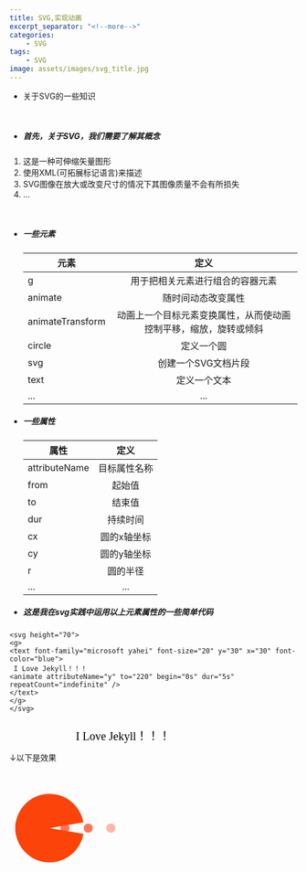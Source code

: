 ```yaml
---
title: SVG,实现动画
excerpt_separator: "<!--more-->"
categories:
    - SVG
tags:
    - SVG
image: assets/images/svg_title.jpg    
---
```

+ 关于SVG的一些知识
<!--more-->
<br>

 + ##### 首先，关于SVG，我们需要了解其概念
 1. 这是一种可伸缩矢量图形
 2. 使用XML(可拓展标记语言)来描述
 3. SVG图像在放大或改变尺寸的情况下其图像质量不会有所损失
 4. ...
<br>
 
 + ##### 一些元素
 
    |元素|定义|
    |---|:---:|
    |g|用于把相关元素进行组合的容器元素|
    |animate|随时间动态改变属性|
    |animateTransform|动画上一个目标元素变换属性，从而使动画控制平移，缩放，旋转或倾斜|
    |circle|定义一个圆|
    |svg|创建一个SVG文档片段|
    |text|定义一个文本|
    |...|...|

+ ##### 一些属性


    |属性|定义|
    |---|:---:|
    |attributeName|目标属性名称|
    |from|起始值|
    |to|结束值|
    |dur|持续时间|
    |cx|圆的x轴坐标|
    |cy|圆的y轴坐标|
    |r|圆的半径|
    |...|...|

+ ##### 这是我在svg实践中运用以上元素属性的一些简单代码
```
<svg height="70">
<g> 
<text font-family="microsoft yahei" font-size="20" y="30" x="30" font-color="blue">
 I Love Jekyll！！！
<animate attributeName="y" to="220" begin="0s" dur="5s"  repeatCount="indefinite" />
</text>
</g>
</svg>
```
↓以下是效果
<svg height="70">
  <g> 
<text font-family="microsoft yahei" font-size="20" y="30" x="30" font-color="blue">
 I Love Jekyll！！！
<animate attributeName="y" to="220" begin="0s" dur="5s"  repeatCount="indefinite" />
</text>
  </g>
</svg>   


<svg width="200px"  height="200px"  xmlns="http://www.w3.org/2000/svg" viewBox="0 0 100 100" preserveAspectRatio="xMidYMid" class="lds-pacman" style="background: none;">
<g ng-attr-style="display:{{config.showBean}}" style="display:block"><circle cx="79.9238" cy="50" r="4" ng-attr-fill="{{config.c2}}" fill="#ff765c"><animate attributeName="cx" calcMode="linear" values="95;35" keyTimes="0;1" dur="1" begin="-0.67s" repeatCount="indefinite"></animate><animate attributeName="fill-opacity" calcMode="linear" values="0;1;1" keyTimes="0;0.2;1" dur="1" begin="-0.67s" repeatCount="indefinite"></animate></circle><circle cx="40.3238" cy="50" r="4" ng-attr-fill="{{config.c2}}" fill="#ff765c"><animate attributeName="cx" calcMode="linear" values="95;35" keyTimes="0;1" dur="1" begin="-0.33s" repeatCount="indefinite"></animate><animate attributeName="fill-opacity" calcMode="linear" values="0;1;1" keyTimes="0;0.2;1" dur="1" begin="-0.33s" repeatCount="indefinite"></animate></circle><circle cx="60.1238" cy="50" r="4" ng-attr-fill="{{config.c2}}" fill="#ff765c"><animate attributeName="cx" calcMode="linear" values="95;35" keyTimes="0;1" dur="1" begin="0s" repeatCount="indefinite"></animate><animate attributeName="fill-opacity" calcMode="linear" values="0;1;1" keyTimes="0;0.2;1" dur="1" begin="0s" repeatCount="indefinite"></animate></circle></g><g ng-attr-transform="translate({{config.showBeanOffset}} 0)" transform="translate(-15 0)"><path d="M50 50L20 50A30 30 0 0 0 80 50Z" ng-attr-fill="{{config.c1}}" fill="#fc4309" transform="rotate(37.6857 50 50)"><animateTransform attributeName="transform" type="rotate" calcMode="linear" values="0 50 50;45 50 50;0 50 50" keyTimes="0;0.5;1" dur="1s" begin="0s" repeatCount="indefinite"></animateTransform></path><path d="M50 50L20 50A30 30 0 0 1 80 50Z" ng-attr-fill="{{config.c1}}" fill="#fc4309" transform="rotate(-37.6857 50 50)"><animateTransform attributeName="transform" type="rotate" calcMode="linear" values="0 50 50;-45 50 50;0 50 50" keyTimes="0;0.5;1" dur="1s" begin="0s" repeatCount="indefinite">
</animateTransform>
</path>
</g>
</svg>